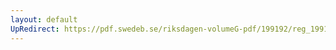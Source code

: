 ```yaml
---
layout: default
UpRedirect: https://pdf.swedeb.se/riksdagen-volumeG-pdf/199192/reg_199192/reg_199192_0086.pdf
---
```

